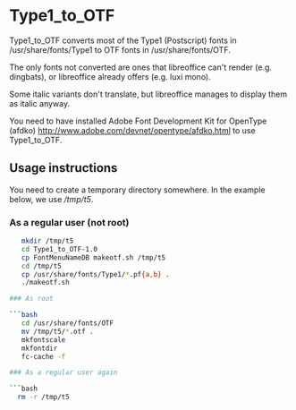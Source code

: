 # Type1_to_OTF
Type1_to_OTF converts most of the Type1 (Postscript) fonts in
/usr/share/fonts/Type1 to OTF fonts in /usr/share/fonts/OTF.

The only fonts not converted are ones that libreoffice can't render
(e.g. dingbats), or libreoffice already offers (e.g. luxi mono).

Some italic variants don't translate,
but libreoffice manages to display them as italic anyway.

You need to have installed Adobe Font Development Kit for OpenType (afdko)
http://www.adobe.com/devnet/opentype/afdko.html
to use Type1_to_OTF.

## Usage instructions
You need to create a temporary directory somewhere. In the example below, we use */tmp/t5*.
### As a regular user (not root)
```bash
   mkdir /tmp/t5
   cd Type1_to_OTF-1.0
   cp FontMenuNameDB makeotf.sh /tmp/t5
   cd /tmp/t5
   cp /usr/share/fonts/Type1/*.pf{a,b} .
   ./makeotf.sh

### As root

```bash
   cd /usr/share/fonts/OTF
   mv /tmp/t5/*.otf .
   mkfontscale
   mkfontdir
   fc-cache -f

### As a regular user again

```bash
  rm -r /tmp/t5
